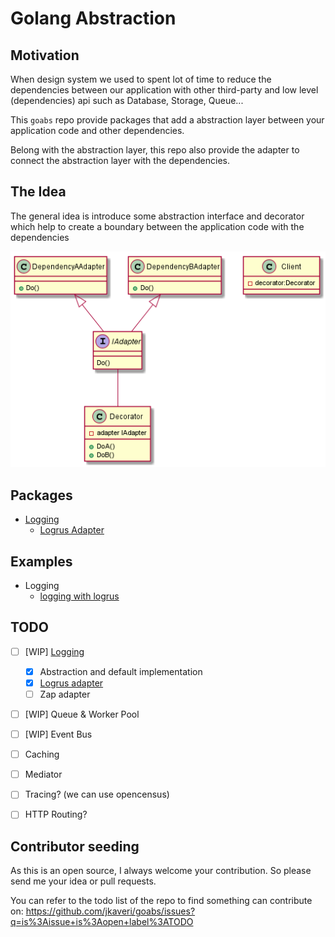 # Golang Abstraction

## Motivation

When design system we used to spent lot of time to reduce the dependencies between our application with other third-party and low level (dependencies) api such as Database, Storage, Queue...

This `goabs` repo provide packages that add a abstraction layer between your application code and other dependencies.

Belong with the abstraction layer, this repo also provide the adapter to connect the abstraction layer with the dependencies.

## The Idea

The general idea is introduce some abstraction interface and decorator which help to create a boundary between the application code with the dependencies

![generic-uml](assets/readme/generic-uml.png)

## Packages

- [Logging](https://github.com/jkaveri/goabs-log)
  - [Logrus Adapter](https://github.com/jkaveri/goabs-adapter-logrus)

## Examples

- Logging
  - [logging with logrus](./examples/log-logrus)

## TODO

- [ ] [WIP] [Logging](https://github.com/jkaveri/goabs-log)
  - [x] Abstraction and default implementation
  - [x] [Logrus adapter](https://github.com/jkaveri/goabs-adapter-logrus)
  - [ ] Zap adapter
- [ ] [WIP] Queue & Worker Pool
- [ ] [WIP] Event Bus
- [ ] Caching
- [ ] Mediator
- [ ] Tracing? (we can use opencensus)
- [ ] HTTP Routing?


## Contributor seeding

As this is an open source, I always welcome your contribution. So please send me your idea or pull requests.

You can refer to the todo list of the repo to find something can contribute on: https://github.com/jkaveri/goabs/issues?q=is%3Aissue+is%3Aopen+label%3ATODO
